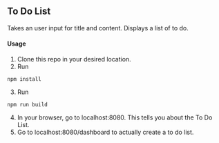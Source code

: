 ## To Do List
Takes an user input for title and content.
Displays a list of to do.

#### Usage
1. Clone this repo in your desired location.
2. Run
```
npm install

```
3. Run
```
npm run build
```
4. In your browser, go to localhost:8080. This tells you about the To Do List.
5. Go to localhost:8080/dashboard to actually create a to do list. 
